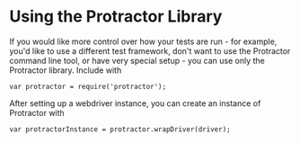 Using the Protractor Library
============================

If you would like more control over how your tests are run - for example,
you'd like to use a different test framework, don't want to use the Protractor
command line tool, or have very special setup - you can use only the Protractor
library. Include with

    var protractor = require('protractor');

After setting up a webdriver instance, you can create an instance of
Protractor with

    var protractorInstance = protractor.wrapDriver(driver);
